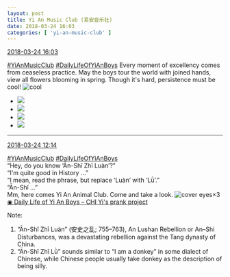 ```yaml
---
layout: post
title: Yi An Music Club (易安音乐社)
date: 2018-03-24 16:03
categories: [ 'yi-an-music-club' ]
---
```


<div class="weibo-info">
  <a href="https://weibo.com/6094546964/G8RC6BQWD">2018-03-24 16:03</a>
</div>

[#YiAnMusicClub](https://weibo.com/p/100808beae2e3e05b17b64f63ebedca39f19b2/super_index) [#DailyLifeOfYiAnBoys](https://weibo.com/p/100808bf13d14673176f6dffac5481debd621e) Every moment of excellency comes from ceaseless practice. May the boys tour the world with joined hands, view all flowers blooming in spring. Though it's hard, persistence must be cool! ![cool](https://img.t.sinajs.cn/t4/appstyle/expression/ext/normal/8a/pcmoren_cool2017_org.png)

<!-- more -->

<ul class="weibo-pic-list-2">
  <li class="weibo-pic">
    <a href="//wx3.sinaimg.cn/mw690/006Es64Aly1fpnyppu0nnj32bc1jk7wj.jpg"><img src="//wx3.sinaimg.cn/thumb150/006Es64Aly1fpnyppu0nnj32bc1jk7wj.jpg"/></a>
  </li>
  <li class="weibo-pic">
    <a href="//wx4.sinaimg.cn/mw690/006Es64Aly1fpnyptn0dhj32bc1jkb2b.jpg"><img src="//wx4.sinaimg.cn/thumb150/006Es64Aly1fpnyptn0dhj32bc1jkb2b.jpg"/></a>
  </li>
  <li class="weibo-pic">
    <a href="//wx3.sinaimg.cn/mw690/006Es64Aly1fpnypypl07j31jk2bc7wk.jpg"><img src="//wx3.sinaimg.cn/thumb150/006Es64Aly1fpnypypl07j31jk2bc7wk.jpg"/></a>
  </li>
  <li class="weibo-pic">
    <a href="//wx3.sinaimg.cn/mw690/006Es64Aly1fpnyq6e8r6j32bc1jkb2c.jpg"><img src="//wx3.sinaimg.cn/thumb150/006Es64Aly1fpnyq6e8r6j32bc1jkb2c.jpg"/></a>
  </li>
</ul>

---

<div class="weibo-info">
  <a href="https://weibo.com/6094546964/G8Q7cxAsR">2018-03-24 12:14</a>
</div>

[#YiAnMusicClub](https://weibo.com/p/100808beae2e3e05b17b64f63ebedca39f19b2/super_index) [#DailyLifeOfYiAnBoys](https://weibo.com/p/100808bf13d14673176f6dffac5481debd621e)  
“Hey, do you know ‘Ān-Shĭ Zhī Luàn’?”  
“I'm quite good in History …”  
“I mean, read the phrase, but replace ‘Luàn’ with ‘Lǜ’.”  
“Ān-Shĭ …”  
Mm, here comes Yi An Animal Club. Come and take a look. ![cover eyes](https://img.t.sinajs.cn/t4/appstyle/expression/ext/normal/3c/pcmoren_wu_org.png)×3  
[◉ Daily Life of Yi An Boys – CHI Yi's prank project](https://www.bilibili.com/video/av21118701)

Note:
1. “Ān-Shĭ Zhī Luàn” (安史之乱; 755–763), An Lushan Rebellion or An–Shi Disturbances, was a devastating rebellion against the Tang dynasty of China.
1. “Ān-Shĭ Zhī Lǜ” sounds similar to “I am a donkey” in some dialect of Chinese, while Chinese people usually take donkey as the description of being silly.
